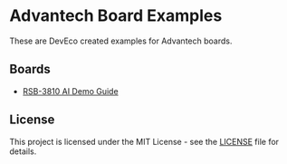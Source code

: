 # Advantech Board Examples

These are DevEco created examples for Advantech boards.

## Boards

- [RSB-3810 AI Demo Guide](./RSB3810/RSB3810_AI_Demo_Guide.md) 

## License

This project is licensed under the MIT License - see the [LICENSE](LICENSE) file for details. 